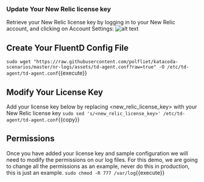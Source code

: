 ### Update Your New Relic license key
Retrieve your New Relic license key by logging in to your New Relic account, and clicking on Account Settings:
![alt text](https://raw.githubusercontent.com/polfliet/katacoda-scenarios/master/nr-logs/screenshots/nrlicense.gif?raw=true "License key")

## Create Your FluentD Config File
`sudo wget "https://raw.githubusercontent.com/polfliet/katacoda-scenarios/master/nr-logs/assets/td-agent.conf?raw=true" -O /etc/td-agent/td-agent.conf`{{execute}}

## Modify Your License Key
Add your license key below by replacing <new_relic_license_key> with your New Relic license key
`sudo sed 's/<new_relic_license_key>' /etc/td-agent/td-agent.conf`{{copy}}

## Permissions
Once you have added your license key and sample configuration we will need to modify the permissions on our log files. For this demo, we are going to change all the permissions as an example, never do this in production, this is just an example.
`sudo chmod -R 777 /var/log`{{execute}}

